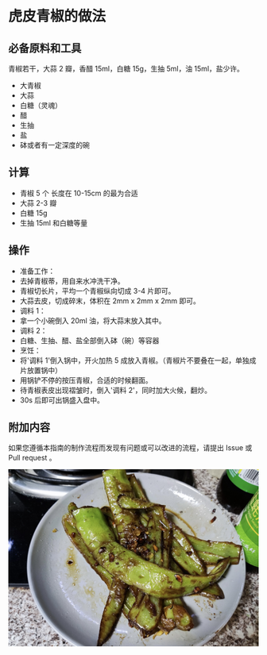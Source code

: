 
# 虎皮青椒的做法

## 必备原料和工具

青椒若干，大蒜 2 瓣，香醋 15ml，白糖 15g，生抽 5ml，油 15ml，盐少许。

- 大青椒
- 大蒜
- 白糖（灵魂）
- 醋
- 生抽
- 盐
- 砵或者有一定深度的碗

## 计算

- 青椒 5 个 长度在 10-15cm 的最为合适
- 大蒜 2-3 瓣
- 白糖 15g
- 生抽 15ml 和白糖等量

## 操作

- 准备工作：
- 去掉青椒蒂，用自来水冲洗干净。
- 青椒切长片，平均一个青椒纵向切成 3-4 片即可。
- 大蒜去皮，切成碎末，体积在 2mm x 2mm x 2mm 即可。
- 调料 1：
- 拿一个小碗倒入 20ml 油，将大蒜末放入其中。
- 调料 2：
- 白糖、生抽、醋、盐全部倒入砵（碗）等容器
- 烹饪：
- 将'调料 1'倒入锅中，开火加热 5 成放入青椒。（青椒片不要叠在一起，单独成片放置锅中）
- 用锅铲不停的按压青椒，合适的时候翻面。
- 待青椒表皮出现褶皱时，倒入'调料 2'，同时加大火候，翻炒。
- 30s 后即可出锅盛入盘中。

## 附加内容

如果您遵循本指南的制作流程而发现有问题或可以改进的流程，请提出 Issue 或 Pull request 。

![虎皮青椒](./虎皮青椒.jpg)
